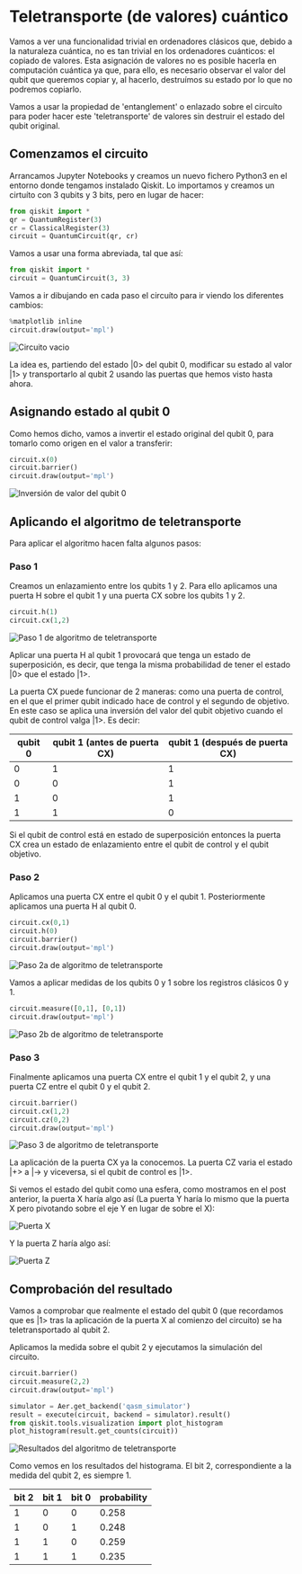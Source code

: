 # Teletransporte (de valores) cuántico

Vamos a ver una funcionalidad trivial en ordenadores clásicos que, debido a la naturaleza cuántica, no es tan trivial en los ordenadores cuánticos: el copiado de valores.
Esta asignación de valores no es posible hacerla en computación cuántica ya que, para ello, es necesario observar el valor del qubit que queremos copiar y, al hacerlo, destruímos su estado por lo que no podremos copiarlo.

Vamos a usar la propiedad de 'entanglement' o enlazado sobre el circuíto para poder hacer este 'teletransporte' de valores sin destruir el estado del qubit original.

## Comenzamos el circuito

Arrancamos Jupyter Notebooks y creamos un nuevo fichero Python3 en el entorno donde tengamos instalado Qiskit. Lo importamos y creamos un cirtuíto con 3 qubits y 3 bits, pero en lugar de hacer:

```python 
from qiskit import *
qr = QuantumRegister(3)
cr = ClassicalRegister(3)
circuit = QuantumCircuit(qr, cr)
```

Vamos a usar una forma abreviada, tal que así:

```python 
from qiskit import *
circuit = QuantumCircuit(3, 3)
```

Vamos a ir dibujando en cada paso el circuíto para ir viendo los diferentes cambios:

```python 
%matplotlib inline
circuit.draw(output='mpl')
```

![](/images/empty_circuit_3_3.png "Circuito vacio")

La idea es, partiendo del estado |0> del qubit 0, modificar su estado al valor |1> y transportarlo al qubit 2 usando las puertas que hemos visto hasta ahora.

## Asignando estado al qubit 0

Como hemos dicho, vamos a invertir el estado original del qubit 0, para tomarlo como origen en el valor a transferir:

```python
circuit.x(0)
circuit.barrier()
circuit.draw(output='mpl')
```

![](/images/circuit_3_3_x_0.png "Inversión de valor del qubit 0")

## Aplicando el algoritmo de teletransporte

Para aplicar el algoritmo hacen falta algunos pasos:

### Paso 1

Creamos un enlazamiento entre los qubits 1 y 2. Para ello aplicamos una puerta H sobre el qubit 1 y una puerta CX sobre los qubits 1 y 2.

```python
circuit.h(1)
circuit.cx(1,2)
```

![](/images/teleportation_protocol_1.png "Paso 1 de algoritmo de teletransporte")

Aplicar una puerta H al qubit 1 provocará que tenga un estado de superposición, es decir, que tenga la misma probabilidad de tener el estado |0> que el estado |1>.

La puerta CX puede funcionar de 2 maneras: como una puerta de control, en el que el primer qubit indicado hace de control y el segundo de objetivo. 
En este caso se aplica una inversión del valor del qubit objetivo cuando el qubit de control valga |1>. Es decir:

| qubit 0 | qubit 1 (antes de puerta CX) | qubit 1 (después de puerta CX) |
|-|-|-|
| 0 | 1 | 1 |
| 0 | 0 | 1 |
| 1 | 0 | 1 |
| 1 | 1 | 0 |

Si el qubit de control está en estado de superposición entonces la puerta CX crea un estado de enlazamiento entre el qubit de control y el qubit objetivo.

### Paso 2

Aplicamos una puerta CX entre el qubit 0 y el qubit 1. Posteriormente aplicamos una puerta H al qubit 0.

```python
circuit.cx(0,1)
circuit.h(0)
circuit.barrier()
circuit.draw(output='mpl')
```

![](/images/teleportation_protocol_2a.png "Paso 2a de algoritmo de teletransporte")

Vamos a aplicar medidas de los qubits 0 y 1 sobre los registros clásicos 0 y 1.

```python
circuit.measure([0,1], [0,1])
circuit.draw(output='mpl')
```

![](/images/teleportation_protocol_2b.png "Paso 2b de algoritmo de teletransporte")

### Paso 3

Finalmente aplicamos una puerta CX entre el qubit 1 y el qubit 2, y una puerta CZ entre el qubit 0 y el qubit 2.

```python
circuit.barrier()
circuit.cx(1,2)
circuit.cz(0,2)
circuit.draw(output='mpl')
```

![](/images/teleportation_protocol_3.png "Paso 3 de algoritmo de teletransporte")

La aplicación de la puerta CX ya la conocemos. La puerta CZ varia el estado |+> a |-> y viceversa, si el qubit de control es |1>.

Si vemos el estado del qubit como una esfera, como mostramos en el post anterior, la puerta X haría algo así (La puerta Y haría lo mismo que la puerta X pero pivotando sobre el eje Y en lugar de sobre el X):

![](/images/gate-x.png "Puerta X")

Y la puerta Z haría algo así:

![](/images/gate-z.png "Puerta Z")

## Comprobación del resultado

Vamos a comprobar que realmente el estado del qubit 0 (que recordamos que es |1> tras la aplicación de la puerta X al comienzo del circuito) se ha teletransportado al qubit 2.

Aplicamos la medida sobre el qubit 2 y ejecutamos la simulación del circuito.

```python
circuit.barrier()
circuit.measure(2,2)
circuit.draw(output='mpl')
```

```python
simulator = Aer.get_backend('qasm_simulator')
result = execute(circuit, backend = simulator).result()
from qiskit.tools.visualization import plot_histogram
plot_histogram(result.get_counts(circuit))
```

![](/images/teleportation_protocol_results.png "Resultados del algoritmo de teletransporte")

Como vemos en los resultados del histograma. El bit 2, correspondiente a la medida del qubit 2, es siempre 1.

| bit 2 | bit 1 | bit 0 | probability |
|-|-|-|-|
| 1 | 0 | 0 | 0.258 |
| 1 | 0 | 1 | 0.248 |
| 1 | 1 | 0 | 0.259 |
| 1 | 1 | 1 | 0.235 |
